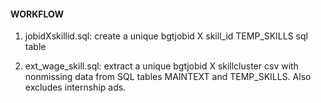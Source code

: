 #### WORKFLOW
1. jobidXskillid.sql: create a unique bgtjobid X skill_id TEMP_SKILLS sql table 

2. ext_wage_skill.sql: extract a unique bgtjobid X skillcluster csv with nonmissing data from SQL tables MAINTEXT and TEMP_SKILLS. Also excludes internship ads.




